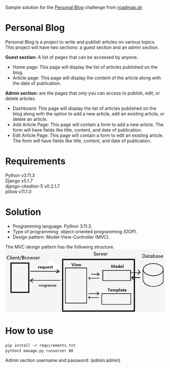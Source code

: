 Sample solution for the [Personal Blog](https://roadmap.sh/projects/personal-blog) challenge from [roadmap.sh](https://roadmap.sh)

# Personal Blog
Personal Blog is a project to write and publish articles on various topics. This project will have two sections: a guest section and an admin section.

**Guest section:** A list of pages that can be accessed by anyone. 
- Home page: This page will display the list of articles published on the blog.
- Article page: This page will display the content of the article along with the date of publication.

**Admin section:** are the pages that only you can access to publish, edit, or delete articles.

- Dashboard: This page will display the list of articles published on the blog along with the option to add a new article, edit an existing article, or delete an article.
- Add Article Page: This page will contain a form to add a new article. The form will have fields like title, content, and date of publication.
- Edit Article Page: This page will contain a form to edit an existing article. The form will have fields like title, content, and date of publication.

# Requirements
Python v3.11.3  
Django v5.1.7  
django-ckeditor-5 v0.2.1.7   
pillow v11.1.0  

# Solution
- Programming language: Python 3.11.3.
- Type of programming: object-oriented programming (OOP).
- Design pattern: Model-View-Controller (MVC).

The MVC design pattern has the following structure.
![alt text](https://github.com/LW-Homeless/roadmap/blob/main/backend/Personal-Blog/IMG-README/mvc-django.png)

# How to use
`pip install -r requirements.txt`  
`python3 manage.py runserver 80`

Admin section username and password: (admin:admin)
